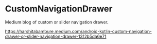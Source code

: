 # CustomNavigationDrawer
Medium blog of custom or slider navigation drawer.

https://harshitabambure.medium.com/android-kotlin-custom-navigation-drawer-or-slider-navigation-drawer-1312b5da6e71
